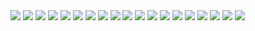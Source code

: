 <img src="https://i.ibb.co/nw0mhyS/jujutsu-kaisen-246-1.jpg">
<img src="https://i.ibb.co/WG5DGqT/jujutsu-kaisen-246-2.jpg">
<img src="https://i.ibb.co/bdp1nsW/jujutsu-kaisen-246-3.jpg">
<img src="https://i.ibb.co/0XgDgBf/jujutsu-kaisen-246-4.jpg">
<img src="https://i.ibb.co/TYhpJtv/jujutsu-kaisen-246-5.jpg">
<img src="https://i.ibb.co/qyNsZrt/jujutsu-kaisen-246-6.jpg">
<img src="https://i.ibb.co/2gFqvPt/jujutsu-kaisen-246-7.jpg">
<img src="https://i.ibb.co/BPRXK8M/jujutsu-kaisen-246-8.jpg">
<img src="https://i.ibb.co/ym21w20/jujutsu-kaisen-246-9.jpg">
<img src="https://i.ibb.co/7pxCpd4/jujutsu-kaisen-246-10.jpg">
<img src="https://i.ibb.co/km493RZ/jujutsu-kaisen-246-11.jpg">
<img src="https://i.ibb.co/PQhmcrw/jujutsu-kaisen-246-12.jpg">
<img src="https://i.ibb.co/ZMDJjpH/jujutsu-kaisen-246-13.jpg">
<img src="https://i.ibb.co/h2P0K5F/jujutsu-kaisen-246-14.jpg">
<img src="https://i.ibb.co/F7rJ1x7/jujutsu-kaisen-246-15.jpg">
<img src="https://i.ibb.co/VSpv76W/jujutsu-kaisen-246-16.jpg">
<img src="https://i.ibb.co/XjGxc5J/jujutsu-kaisen-246-17.jpg">
<img src="https://i.ibb.co/HH1Y5MW/jujutsu-kaisen-246-18.jpg">
<img src="https://i.ibb.co/N3w7rB1/jujutsu-kaisen-246-19.jpg">
